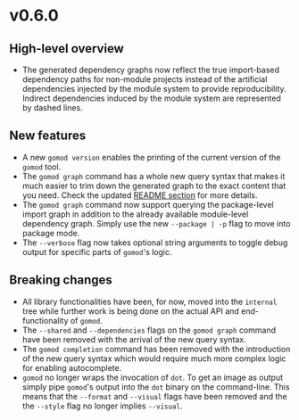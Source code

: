 # v0.6.0

## High-level overview

- The generated dependency graphs now reflect the true import-based dependency paths for non-module
  projects instead of the artificial dependencies injected by the module system to provide
  reproducibility. Indirect dependencies induced by the module system are represented by dashed
  lines.

## New features

- A new `gomod version` enables the printing of the current version of the `gomod` tool.
- The `gomod graph` command has a whole new query syntax that makes it much easier to trim down the
  generated graph to the exact content that you need. Check the updated
  [README section](README.md#gomod-graph) for more details.
- The `gomod graph` command now support querying the package-level import graph in addition to the
  already available module-level dependency graph. Simply use the new `--package | -p` flag to move
  into package mode.
- The `--verbose` flag now takes optional string arguments to toggle debug output for specific parts
  of `gomod`'s logic.

## Breaking changes

- All library functionalities have been, for now, moved into the `internal` tree while further work
  is being done on the actual API and end-functionality of `gomod`.
- The `--shared` and `--dependencies` flags on the `gomod graph` command have been removed with the
  arrival of the new query syntax.
- The `gomod completion` command has been removed with the introduction of the new query syntax
  which would require much more complex logic for enabling autocomplete.
- `gomod` no longer wraps the invocation of `dot`. To get an image as output simply pipe `gomod`'s
  output into the `dot` binary on the command-line. This means that the `--format` and `--visual`
  flags have been removed and the the `--style` flag no longer implies `--visual`.
